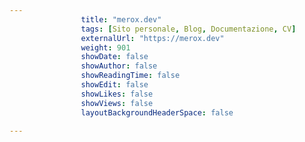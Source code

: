---
                title: "merox.dev"
                tags: [Sito personale, Blog, Documentazione, CV]
                externalUrl: "https://merox.dev"
                weight: 901
                showDate: false
                showAuthor: false
                showReadingTime: false
                showEdit: false
                showLikes: false
                showViews: false
                layoutBackgroundHeaderSpace: false
                ---

